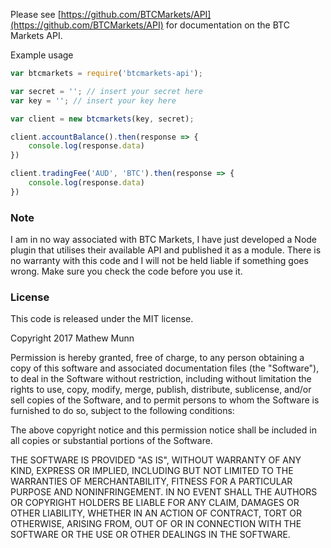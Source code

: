 Please see [https://github.com/BTCMarkets/API](https://github.com/BTCMarkets/API) for documentation on the BTC Markets API.


Example usage

```javascript
var btcmarkets = require('btcmarkets-api');

var secret = ''; // insert your secret here
var key = ''; // insert your key here

var client = new btcmarkets(key, secret);

client.accountBalance().then(response => {
    console.log(response.data)
})

client.tradingFee('AUD', 'BTC').then(response => {
    console.log(response.data)
})
```


### Note

I am in no way associated with BTC Markets, I have just developed a Node plugin
that utilises their available API and published it as a module. There is no warranty
with this code and I will not be held liable if something goes wrong. Make sure you
check the code before you use it.

### License

This code is released under the MIT license.

Copyright 2017 Mathew Munn

Permission is hereby granted, free of charge, to any person obtaining a copy of this software and associated documentation files (the "Software"), to deal in the Software without restriction, including without limitation the rights to use, copy, modify, merge, publish, distribute, sublicense, and/or sell copies of the Software, and to permit persons to whom the Software is furnished to do so, subject to the following conditions:

The above copyright notice and this permission notice shall be included in all copies or substantial portions of the Software.

THE SOFTWARE IS PROVIDED "AS IS", WITHOUT WARRANTY OF ANY KIND, EXPRESS OR IMPLIED, INCLUDING BUT NOT LIMITED TO THE WARRANTIES OF MERCHANTABILITY, FITNESS FOR A PARTICULAR PURPOSE AND NONINFRINGEMENT. IN NO EVENT SHALL THE AUTHORS OR COPYRIGHT HOLDERS BE LIABLE FOR ANY CLAIM, DAMAGES OR OTHER LIABILITY, WHETHER IN AN ACTION OF CONTRACT, TORT OR OTHERWISE, ARISING FROM, OUT OF OR IN CONNECTION WITH THE SOFTWARE OR THE USE OR OTHER DEALINGS IN THE SOFTWARE.
